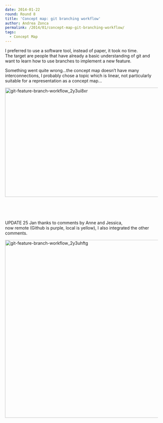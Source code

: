 ```yaml
---
date: 2014-01-22
round: Round 8
title: 'Concept map: git branching workflow'
author: Andrea Zonca
permalink: /2014/01/concept-map-git-branching-workflow/
tags:
  - Concept Map
---
```

I preferred to use a software tool, instead of paper, it took no time.  
The target are people that have already a basic understanding of git and want to learn how to use branches to implement a new feature.

<!--more-->Something went quite wrong&#8230;the concept map doesn&#8217;t have many interconnections, I probably chose a topic which is linear, not particularly suitable for a representation as a concept map&#8230;

[<img class="alignnone  wp-image-5559" alt="git-feature-branch-workflow_2y3ui8xr" src="/software-carpentry-training-website/uploads/2014/01/git-feature-branch-workflow_2y3ui8xr.jpg" width="743" height="359" />][1]

&nbsp;

&nbsp;

UPDATE 25 Jan thanks to comments by Anne and Jessica,  
now remote (Github is purple, local is yellow), I also integrated the other comments.

[<img class="alignnone size-full wp-image-5688" alt="git-feature-branch-workflow_2y3uhftg" src="/software-carpentry-training-website/uploads/2014/01/git-feature-branch-workflow_2y3uhftg.jpg" width="1060" height="584" />][2]

 [1]: /software-carpentry-training-website/uploads/2014/01/git-feature-branch-workflow_2y3ui8xr.jpg
 [2]: /software-carpentry-training-website/uploads/2014/01/git-feature-branch-workflow_2y3uhftg.jpg
